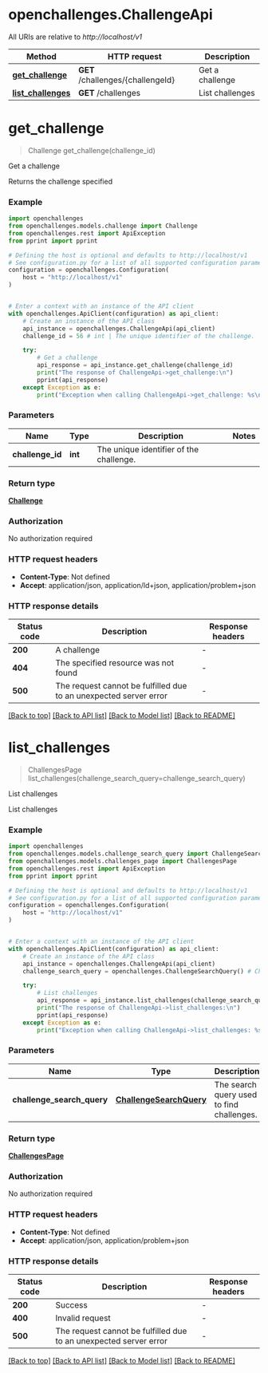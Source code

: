 # openchallenges.ChallengeApi

All URIs are relative to _http://localhost/v1_

| Method                                                 | HTTP request                      | Description     |
| ------------------------------------------------------ | --------------------------------- | --------------- |
| [**get_challenge**](ChallengeApi.md#get_challenge)     | **GET** /challenges/{challengeId} | Get a challenge |
| [**list_challenges**](ChallengeApi.md#list_challenges) | **GET** /challenges               | List challenges |

# **get_challenge**

> Challenge get_challenge(challenge_id)

Get a challenge

Returns the challenge specified

### Example

```python
import openchallenges
from openchallenges.models.challenge import Challenge
from openchallenges.rest import ApiException
from pprint import pprint

# Defining the host is optional and defaults to http://localhost/v1
# See configuration.py for a list of all supported configuration parameters.
configuration = openchallenges.Configuration(
    host = "http://localhost/v1"
)


# Enter a context with an instance of the API client
with openchallenges.ApiClient(configuration) as api_client:
    # Create an instance of the API class
    api_instance = openchallenges.ChallengeApi(api_client)
    challenge_id = 56 # int | The unique identifier of the challenge.

    try:
        # Get a challenge
        api_response = api_instance.get_challenge(challenge_id)
        print("The response of ChallengeApi->get_challenge:\n")
        pprint(api_response)
    except Exception as e:
        print("Exception when calling ChallengeApi->get_challenge: %s\n" % e)
```

### Parameters

| Name             | Type    | Description                             | Notes |
| ---------------- | ------- | --------------------------------------- | ----- |
| **challenge_id** | **int** | The unique identifier of the challenge. |

### Return type

[**Challenge**](Challenge.md)

### Authorization

No authorization required

### HTTP request headers

- **Content-Type**: Not defined
- **Accept**: application/json, application/ld+json, application/problem+json

### HTTP response details

| Status code | Description                                                       | Response headers |
| ----------- | ----------------------------------------------------------------- | ---------------- |
| **200**     | A challenge                                                       | -                |
| **404**     | The specified resource was not found                              | -                |
| **500**     | The request cannot be fulfilled due to an unexpected server error | -                |

[[Back to top]](#) [[Back to API list]](../README.md#documentation-for-api-endpoints) [[Back to Model list]](../README.md#documentation-for-models) [[Back to README]](../README.md)

# **list_challenges**

> ChallengesPage list_challenges(challenge_search_query=challenge_search_query)

List challenges

List challenges

### Example

```python
import openchallenges
from openchallenges.models.challenge_search_query import ChallengeSearchQuery
from openchallenges.models.challenges_page import ChallengesPage
from openchallenges.rest import ApiException
from pprint import pprint

# Defining the host is optional and defaults to http://localhost/v1
# See configuration.py for a list of all supported configuration parameters.
configuration = openchallenges.Configuration(
    host = "http://localhost/v1"
)


# Enter a context with an instance of the API client
with openchallenges.ApiClient(configuration) as api_client:
    # Create an instance of the API class
    api_instance = openchallenges.ChallengeApi(api_client)
    challenge_search_query = openchallenges.ChallengeSearchQuery() # ChallengeSearchQuery | The search query used to find challenges. (optional)

    try:
        # List challenges
        api_response = api_instance.list_challenges(challenge_search_query=challenge_search_query)
        print("The response of ChallengeApi->list_challenges:\n")
        pprint(api_response)
    except Exception as e:
        print("Exception when calling ChallengeApi->list_challenges: %s\n" % e)
```

### Parameters

| Name                       | Type                            | Description                               | Notes      |
| -------------------------- | ------------------------------- | ----------------------------------------- | ---------- |
| **challenge_search_query** | [**ChallengeSearchQuery**](.md) | The search query used to find challenges. | [optional] |

### Return type

[**ChallengesPage**](ChallengesPage.md)

### Authorization

No authorization required

### HTTP request headers

- **Content-Type**: Not defined
- **Accept**: application/json, application/problem+json

### HTTP response details

| Status code | Description                                                       | Response headers |
| ----------- | ----------------------------------------------------------------- | ---------------- |
| **200**     | Success                                                           | -                |
| **400**     | Invalid request                                                   | -                |
| **500**     | The request cannot be fulfilled due to an unexpected server error | -                |

[[Back to top]](#) [[Back to API list]](../README.md#documentation-for-api-endpoints) [[Back to Model list]](../README.md#documentation-for-models) [[Back to README]](../README.md)
